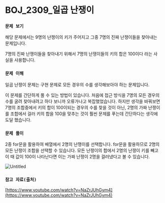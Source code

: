 # BOJ_2309_일곱 난쟁이

### `문제 보기`

해당 문제에서는 9명의 난쟁이의 키가 주어지고 그중 7명의 진짜 난쟁이들을 찾아내는 문제입니다. 

7명의 진짜 난쟁이들을 찾아내기 위해서 7명의 난쟁이들의 키의 합은 100이다 라는 사실을 사용합니다.

### `문제 이해`

일곱 난쟁이 문제는 구현 문제로 모든 경우의 수를 생각해보아야 하는 문제입니다.

이 문제를 간단하게 풀 수 있는 방법이 있습니다. 처음에 접근 방식을 7명의 모든 경우의 수를 굴려 찾아내려고 하다 보니까 오류가나고 복잡했었습니다. 하지만 생각을 바꿔보면 7명의 조합중에서 키의 합이 100이되는 경우의 수를 찾을 것이 아닌, 2명의 가짜 난쟁이를 조합에서 걸러 키의 합을 100을 맞추는 것이 훨씬 문제를 푸는데 간단하다는 생각에 도달 했습니다.

### `문제 풀이`

2중 for문을 활용하여 배열에서 2명의 난쟁이를 선택합니다. for문을 활용하므로 2명의 모든 난쟁이 조합을 선택할 수 있습니다. 모든 난쟁이의 합에서 2명의 난쟁이 키를 빼고 이 때 값이 100이 나타난다면 이는 가짜 난쟁이 2명을 걸러냈다고 볼 수 있습니다.

![Untitled](BOJ_2309_%E1%84%8B%E1%85%B5%E1%86%AF%E1%84%80%E1%85%A9%E1%86%B8%20%E1%84%82%E1%85%A1%E1%86%AB%E1%84%8C%E1%85%A2%E1%86%BC%E1%84%8B%E1%85%B5%2029e9b1f7094443789fc3854d7ec8e447/Untitled.png)

 

### `참고 자료(출처)`

[https://www.youtube.com/watch?v=NaZrJUhGym4](https://www.youtube.com/watch?v=NaZrJUhGym4)